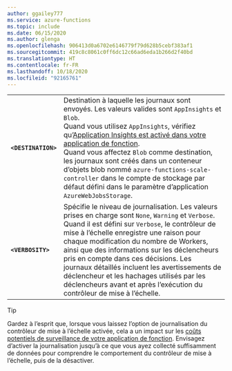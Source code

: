 ```yaml
---
author: ggailey777
ms.service: azure-functions
ms.topic: include
ms.date: 06/15/2020
ms.author: glenga
ms.openlocfilehash: 906413d0a6702e6146779f79d628b5cebf383af1
ms.sourcegitcommit: 419c8c8061c0ff6dc12c66ad6eda1b266d2f40bd
ms.translationtype: HT
ms.contentlocale: fr-FR
ms.lasthandoff: 10/18/2020
ms.locfileid: "92165761"
---
```

| | |
|--|--|
|**`<DESTINATION>`**| Destination à laquelle les journaux sont envoyés. Les valeurs valides sont `AppInsights` et `Blob`.<br/>Quand vous utilisez `AppInsights`, vérifiez qu’[Application Insights est activé dans votre application de fonction](../articles/azure-functions/configure-monitoring.md#enable-application-insights-integration).<br/>Quand vous affectez `Blob` comme destination, les journaux sont créés dans un conteneur d’objets blob nommé `azure-functions-scale-controller` dans le compte de stockage par défaut défini dans le paramètre d’application `AzureWebJobsStorage`. |
|**`<VERBOSITY>`** | Spécifie le niveau de journalisation. Les valeurs prises en charge sont `None`, `Warning` et `Verbose`.<br/>Quand il est défini sur `Verbose`, le contrôleur de mise à l’échelle enregistre une raison pour chaque modification du nombre de Workers, ainsi que des informations sur les déclencheurs pris en compte dans ces décisions. Les journaux détaillés incluent les avertissements de déclencheur et les hachages utilisés par les déclencheurs avant et après l’exécution du contrôleur de mise à l’échelle. |

> [!TIP]
> Gardez à l’esprit que, lorsque vous laissez l’option de journalisation du contrôleur de mise à l’échelle activée, cela a un impact sur les [coûts potentiels de surveillance de votre application de fonction](../articles/azure-functions/functions-monitoring.md#application-insights-pricing-and-limits). Envisagez d’activer la journalisation jusqu’à ce que vous ayez collecté suffisamment de données pour comprendre le comportement du contrôleur de mise à l’échelle, puis de la désactiver.